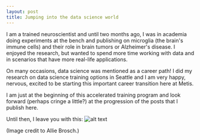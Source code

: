 ```yaml
---
layout: post
title: Jumping into the data science world
---
```


I am a trained neuroscientist and until two months ago, I was in academia doing experiments at the bench and publishing on microglia (the brain's immune cells) and their role in brain tumors or Alzheimer's disease. I enjoyed the research, but wanted to spend more time working with data and in scenarios that have more real-life applications.

On many occasions, data science was mentioned as a career path! I did my research on data science training options in Seattle and I am very happy, nervous, excited to be starting this important career transition here at Metis. 

I am just at the beginning of this accelerated training program and look forward (perhaps cringe a little?) at the progression of the posts that I publish here.

Until then, I leave you with this:
![alt text](https://imgflip.com/i/1rqz7j) 
 
(Image credit to Allie Brosch.) 
